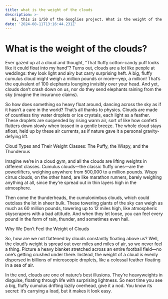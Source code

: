 ```yaml
---
title: what is the weight of the clouds
description: >-
   Hi, this is 1/50 of the Googlies project. What is the weight of the clouds?
date: '2024-08-11T13:16:44.231Z'
---
```

# What is the weight of the clouds?

Ever gazed up at a cloud and thought, “That fluffy cotton-candy puff looks like it could float into my hand”? Turns out, clouds are a lot like people at weddings: they look light and airy but carry surprising heft. A big, fluffy cumulus cloud might weigh a million pounds or more—yep, a million! That’s the equivalent of 100 elephants lounging invisibly over your head. And yet, clouds don’t crash down on us, nor do they send elephants raining from the sky (imagine the insurance claims).

So how does something so heavy float around, dancing across the sky as if it hasn’t a care in the world? That’s all thanks to physics. Clouds are made of countless tiny water droplets or ice crystals, each light as a feather. These droplets are suspended by rising warm air, sort of like how confetti flutters down slowly when tossed in a gentle breeze. The whole cloud stays afloat, held up by these air currents, as if nature gave it a personal gravity-defying lift.

Cloud Types and Their Weight Classes: The Puffy, the Wispy, and the Thunderous

Imagine we’re in a cloud gym, and all the clouds are lifting weights in different classes. Cumulus clouds—the classic fluffy ones—are the powerlifters, weighing anywhere from 500,000 to a million pounds. Wispy cirrus clouds, on the other hand, are like marathon runners, barely weighing anything at all, since they’re spread out in thin layers high in the atmosphere.

Then come the thunderheads, the cumulonimbus clouds, which could outclass the lot in sheer bulk. These towering giants of the sky can weigh as much as 60 million pounds, towering up to 12 miles high, like atmospheric skyscrapers with a bad attitude. And when they let loose, you can feel every pound in the form of rain, thunder, and sometimes even hail.

Why We Don’t Feel the Weight of Clouds

So, how are we not flattened by clouds constantly floating above us? Well, the cloud’s weight is spread out over miles and miles of air, so we never feel a thing. Picture a heavy blanket stretched across an entire football field—no one’s getting crushed under there. Instead, the weight of a cloud is evenly dispersed in billions of microscopic droplets, like a colossal feather floating in a sea of air.

In the end, clouds are one of nature’s best illusions. They’re heavyweights in disguise, floating through life with surprising lightness. So next time you see a big, fluffy cumulus drifting lazily overhead, give it a nod. You know its secret: it’s carrying a load, but it makes it look easy.